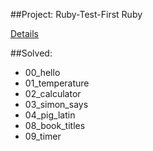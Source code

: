 ##Project: Ruby-Test-First Ruby

[Details](http://www.theodinproject.com/web-development-101/ruby?ref=lc-pb)

##Solved:
- 00_hello
- 01_temperature
- 02_calculator
- 03_simon_says
- 04_pig_latin
- 08_book_titles
- 09_timer
